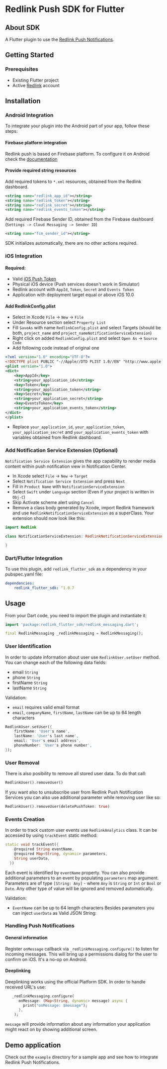 # Redlink Push SDK for Flutter
## About SDK
A Flutter plugin to use the [Redlink Push Notifications](https://www.redlink.pl/mobile-push/).
## Getting Started
### Prerequisites
- Existing Flutter project
- Active [Redlink](https://www.redlink.pl/mobile-push/) account
## Installation
### Android Integration
To integrate your plugin into the Android part of your app, follow these steps:
#### Firebase platform integration
Redlink push is based on Firebase platform. To configure it on Android check the [documentation]( https://firebase.google.com/docs/android/setup)
#### Provide required string resources
Add required tokens to `*.xml` resources, obtained from the Redlink dashboard.

```xml
<string name="redlink_app_id"></string>
<string name="redlink_token"></string>
<string name="redlink_secret"></string>
<string name="redlink_events_token"></string>
```
Add required Firebase Sender ID, obtained from the Firebase dashboard (`Settings -> Cloud Messaging -> Sender ID`)
```xml
<string name="fcm_sender_id"></string>
```
SDK initializes automatically, there are no other actions required.
### iOS Integration
#### Required:
- Valid [iOS Push Token](https://help.apple.com/developer-account/#/deva05921840)
- Physical iOS device (Push services doesn't work in Simulator)
- Redlink account with `AppId`, `Token`, `Secret` and `Events Token`
- Application with deployment target equal or above iOS 10.0
#### Add RedlinkConfig.plist
- Select in Xcode `File` -> `New` -> `File`
- Under Resource section select `Property List`
- Fill `SaveAs` with name `RedlinkConfig.plist` and select Targets (should be both, `project_name` and `project_nameNotificationServiceExtension`)
- Right click on added `RedlinkConfig.plist` and select `Open As` -> `Source Code`
- Add following code instead of original one
```xml
<?xml version="1.0" encoding="UTF-8"?>
<!DOCTYPE plist PUBLIC "-//Apple//DTD PLIST 1.0//EN" "http://www.apple.com/DTDs/PropertyList-1.0.dtd">
<plist version="1.0">
<dict>
    <key>AppId</key>
    <string>your_application_id</string>
    <key>Token</key>
    <string>your_application_token</string>
    <key>Secret</key>
    <string>your_application_secret</string>
    <key>EventsToken</key>
    <string>your_application_events_token</string>
</dict>
</plist>
```
- Replace `your_application_id`, `your_application_token`, `your_application_secret` and `your_application_events_token` with variables obtained from Redlink dashboard.
### Add Notification Service Extension (Optional)
`Notification Service Extension` gives the app capability to render media content within push notification view in Notification Center.
- In Xcode select `File` -> `New` -> `Target`
- Select `Notification Service Extension` and press `Next`
- Fill in `Product Name` with `NotificationServiceExtension`
- Select `Swift` under `Language` section (Even if your project is written in `Obj-C`)
- Skip Activate scheme alert using `Cancel`
- Remove a class body generated by Xcode, import Redlink framework and use `RedlinkNotificationServiceExtension` as a superClass. Your extension should now look like this:

```swift
import Redlink

class NotificationServiceExtension: RedlinkNotificationServiceExtension {

} 
```
### Dart/Flutter Integration
To use this plugin, add `redlink_flutter_sdk` as a dependency in your pubspec.yaml file:
```yaml
dependencies:
    redlink_flutter_sdk: ^1.0.7
```
## Usage
From your Dart code, you need to import the plugin and instantiate it:

```dart
import 'package:redlink_flutter_sdk/redlink_messaging.dart';

final RedlinkMessaging _redlinkMessaging = RedlinkMessaging();
```
### User Identification
In order to update information about user use `RedlinkUser.setUser` method.
You can change each of the following data fields:

- email `String`
- phone `String`
- firstName `String`
- lastName `String`

Validation: 

- `email` requires valid email format
- `email`, `companyName`, `firstName`, `lastName` can be up to 64 length characters
```dart
RedlinkUser.setUser({
    firstName: 'User's name',
    lastName: 'User's last name',
    email: 'User's email address',
    phoneNumber: 'User's phone number',
});
```
### User Removal
There is also posibility to remove all stored user data. To do that call:

```dart
RedlinkUser().removeUser()
```
If you want also to unsubscribe user from Redlink Push Notification Services you can also use additional parameter while removing user like so:
```dart
RedlinkUser().removeUser(deletePushToken: true)
```
### Events Creation
In order to track custom user events use `RedlinkAnalytics` class. It can be accessed by using `trackEvent` static method:

```dart
static void trackEvent({
    @required String eventName,
    @required Map<String, dynamic> parameters,
    String userData,
  })
```
Each event is identified by `eventName` property.
You can also provide additional parameters to an event by populating `parameters` map argument.
Parameters are of type `[String: Any]` - where `Any` is `String` or `Int` or `Bool` or `Date`. Any other type of value will be ignored and removed automatically.

Validation:

- `EventName` can be up to 64 length characters
Besides paramaters you can inject `userData` as Valid JSON String:
### Handling Push Notifications
#### General information
Register `onMessage` callback via `_redlinkMessaging.configure()` to listen for incoming messages.
This will bring up a permissions dialog for the user to confirm on iOS. It's a no-op on Android.
#### Deeplinking
Deeplinking works using the official Platform SDK. In order to handle received URL's use:

```dart
   _redlinkMessaging.configure(
      onMessage: (Map<String, dynamic> message) async {
        print("onMessage: $message");
      },
    );
```
`message` will provide information about any information your application might react on by showing additional screen.
## Demo application
Check out the `example` directory for a sample app and see how to integrate Redlink Push Notifications.
